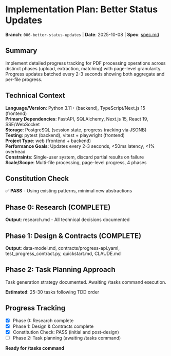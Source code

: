 # Implementation Plan: Better Status Updates

**Branch**: `006-better-status-updates` | **Date**: 2025-10-08 | **Spec**: [spec.md](./spec.md)

## Summary
Implement detailed progress tracking for PDF processing operations across distinct phases (upload, extraction, matching) with page-level granularity. Progress updates batched every 2-3 seconds showing both aggregate and per-file progress.

## Technical Context
**Language/Version**: Python 3.11+ (backend), TypeScript/Next.js 15 (frontend)  
**Primary Dependencies**: FastAPI, SQLAlchemy, Next.js 15, React 19, SSE/WebSocket  
**Storage**: PostgreSQL (session state, progress tracking via JSONB)  
**Testing**: pytest (backend), vitest + playwright (frontend)  
**Project Type**: web (frontend + backend)  
**Performance Goals**: Updates every 2-3 seconds, <50ms latency, <1% overhead  
**Constraints**: Single-user system, discard partial results on failure  
**Scale/Scope**: Multi-file processing, page-level progress, 4 phases

## Constitution Check
✅ **PASS** - Using existing patterns, minimal new abstractions

## Phase 0: Research (COMPLETE)
**Output**: research.md - All technical decisions documented

## Phase 1: Design & Contracts (COMPLETE)
**Output**: data-model.md, contracts/progress-api.yaml, test_progress_contract.py, quickstart.md, CLAUDE.md

## Phase 2: Task Planning Approach
Task generation strategy documented. Awaiting /tasks command execution.

**Estimated**: 25-30 tasks following TDD order

## Progress Tracking
- [x] Phase 0: Research complete
- [x] Phase 1: Design & Contracts complete  
- [x] Constitution Check: PASS (initial and post-design)
- [ ] Phase 2: Task planning (awaiting /tasks command)

**Ready for /tasks command**
